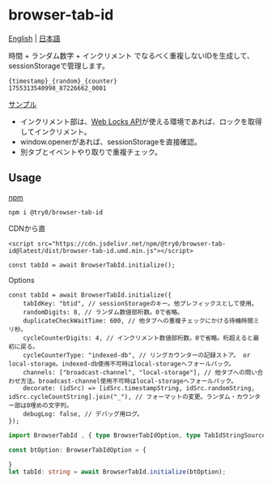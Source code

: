 # browser-tab-id

[English](./README.md) | [日本語](./README.ja.md)

時間 + ランダム数字 + インクリメント でなるべく重複しないIDを生成して、sessionStorageで管理します。  


```
{timestamp}_{random}_{counter}
1755313540998_87226662_0001
```

[サンプル](https://try0.github.io/browser-tab-id/index.html)

* インクリメント部は、[Web Locks API](https://developer.mozilla.org/ja/docs/Web/API/Web_Locks_API)が使える環境であれば、ロックを取得してインクリメント。
* window.openerがあれば、sessionStorageを直接確認。
* 別タブとイベントやり取りで重複チェック。


## Usage

[npm](https://www.npmjs.com/package/@try0/browser-tab-id)
```
npm i @try0/browser-tab-id
```

CDNから直
```
<script src="https://cdn.jsdelivr.net/npm/@try0/browser-tab-id@latest/dist/browser-tab-id.umd.min.js"></script>
```


```JS
const tabId = await BrowserTabId.initialize();
```

Options
```JS
const tabId = await BrowserTabId.initialize({
    tabIdKey: "btid", // sessionStorageのキー。他プレフィックスとして使用。
    randomDigits: 8, // ランダム数値部桁数。0で省略。
    duplicateCheckWaitTime: 600, // 他タブへの重複チェックにかける待機時間ミリ秒。
    cycleCounterDigits: 4, // インクリメント数値部桁数。0で省略。桁超えると最初に戻る。
    cycleCounterType: "indexed-db", // リングカウンターの記録ストア。 or local-storage。indexed-db使用不可時はlocal-storageへフォールバック。
    channels: ["broadcast-channel", "local-storage"], // 他タブへの問い合わせ方法。broadcast-channel使用不可時はlocal-storageへフォールバック。
    decorate: (idSrc) => [idSrc.timestampString, idSrc.randomString, idSrc.cycleCountString].join("_"), // フォーマットの変更。ランダム・カウンター部は0埋めの文字列。
    debugLog: false, // デバッグ用ログ。
});
```


```ts
import BrowserTabId , { type BrowserTabIdOption, type TabIdStringSource } from '@try0/browser-tab-id'

const btOption: BrowserTabIdOption = {

}
let tabId: string = await BrowserTabId.initialize(btOption);

```
